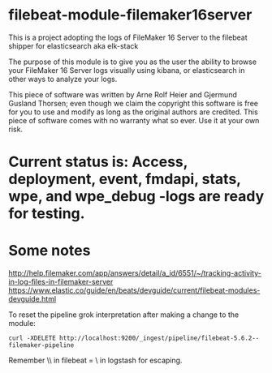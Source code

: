 # filebeat-module-filemaker16server
This is a project adopting the logs of FileMaker 16 Server to the filebeat shipper for elasticsearch aka elk-stack

The purpose of this module is to give you as the user the ability to browse your FileMaker 16 Server logs visually using kibana, or elasticsearch in other ways to analyze your logs.

This piece of software was written by Arne Rolf Heier and Gjermund Gusland Thorsen; even though we claim the copyright this software is free for you to use and modify as long as the original authors are credited. This piece of software comes with no warranty what so ever. Use it at your own risk.

# Current status is: Access, deployment, event, fmdapi, stats, wpe, and wpe_debug -logs are ready for testing.

# Some notes

http://help.filemaker.com/app/answers/detail/a_id/6551/~/tracking-activity-in-log-files-in-filemaker-server
https://www.elastic.co/guide/en/beats/devguide/current/filebeat-modules-devguide.html

To reset the pipeline grok interpretation after making a change to the module:
```Sh
curl -XDELETE http://localhost:9200/_ingest/pipeline/filebeat-5.6.2--filemaker-pipeline
```
Remember \\\ in filebeat = \ in logstash for escaping.

